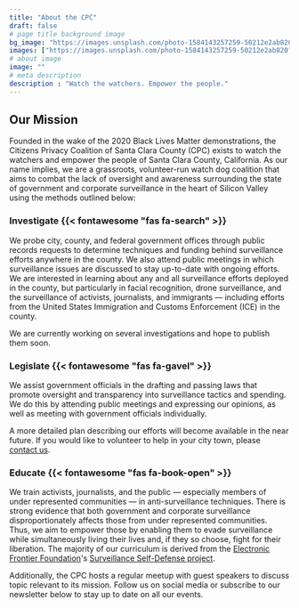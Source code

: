 ```yaml
---
title: "About the CPC"
draft: false
# page title background image
bg_image: "https://images.unsplash.com/photo-1584143257259-50212e2ab820?ixlib=rb-1.2.1&ixid=eyJhcHBfaWQiOjEyMDd9&auto=format&fit=crop&w=1267&q=80"
images: ["https://images.unsplash.com/photo-1584143257259-50212e2ab820?ixlib=rb-1.2.1&ixid=eyJhcHBfaWQiOjEyMDd9&auto=format&fit=crop&w=1267&q=80"]
# about image
image: ""
# meta description
description : "Watch the watchers. Empower the people."
---
```


## Our Mission
Founded in the wake of the 2020 Black Lives Matter demonstrations, the Citizens Privacy Coalition of Santa Clara County (CPC) exists to watch the watchers and empower the people of Santa Clara County, California. As our name implies, we are a grassroots, volunteer-run watch dog coalition that aims to combat the lack of oversight and awareness surrounding the state of government and corporate surveillance in the heart of Silicon Valley using the methods outlined below:

### Investigate {{< fontawesome "fas fa-search" >}}
We probe city, county, and federal government offices through public records requests to determine techniques and funding behind surveillance efforts anywhere in the county. We also attend public meetings in which surveillance issues are discussed to stay up-to-date with ongoing efforts. We are interested in learning about any and all surveillance efforts deployed in the county, but particularly in facial recognition, drone surveillance, and the surveillance of activists, journalists, and immigrants — including efforts from the United States Immigration and Customs Enforcement (ICE) in the county. 

We are currently working on several investigations and hope to publish them soon.

### Legislate {{< fontawesome "fas fa-gavel" >}}
We assist government officials in the drafting and passing laws that promote oversight and transparency into surveillance tactics and spending. We do this by attending public meetings and expressing our opinions, as well as meeting with government officials individually. 

A more detailed plan describing our efforts will become available in the near future. If you would like to volunteer to help in your city town, please [contact us](/contact).

### Educate {{< fontawesome "fas fa-book-open" >}}
We train activists, journalists, and the public — especially members of under represented communities — in anti-surveillance techniques. There is strong evidence that both government and corporate surveillance disproportionately affects those from under represented communities. Thus, we aim to empower those by enabling them to evade surveillance while simultaneously living their lives and, if they so choose, fight for their liberation. The majority of our curriculum is derived from the [Electronic Frontier Foundation](https://eff.org/)'s [Surveillance Self-Defense project](https://ssd.eff.org/).

Additionally, the CPC hosts a regular meetup with guest speakers to discuss topic relevant to its mission. Follow us on social media or subscribe to our newsletter below to stay up to date on all our events. 
